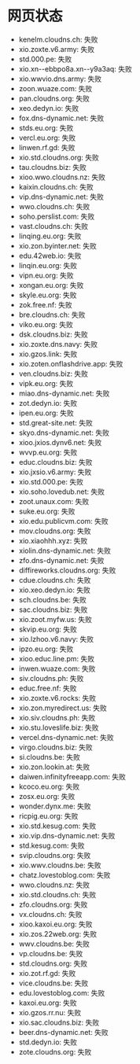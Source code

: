 # 网页状态
- kenelm.cloudns.ch: 失败
- xio.zoxte.v6.army: 失败
- std.000.pe: 失败
- xio.xn--ebbpo8a.xn--y9a3aq: 失败
- xio.wwvio.dns.army: 失败
- zoon.wuaze.com: 失败
- pan.cloudns.org: 失败
- xeo.dedyn.io: 失败
- fox.dns-dynamic.net: 失败
- stds.eu.org: 失败
- vercl.eu.org: 失败
- linwen.rf.gd: 失败
- xio.std.cloudns.org: 失败
- tau.cloudns.biz: 失败
- xioo.wwo.cloudns.nz: 失败
- kaixin.cloudns.ch: 失败
- vip.dns-dynamic.net: 失败
- wwo.cloudns.ch: 失败
- soho.perslist.com: 失败
- vast.cloudns.ch: 失败
- linqing.eu.org: 失败
- xio.zon.byinter.net: 失败
- edu.42web.io: 失败
- linqin.eu.org: 失败
- vipn.eu.org: 失败
- xongan.eu.org: 失败
- skyle.eu.org: 失败
- zok.free.nf: 失败
- bre.cloudns.ch: 失败
- viko.eu.org: 失败
- dsk.cloudns.biz: 失败
- xio.zoxte.dns.navy: 失败
- xio.gzos.link: 失败
- xio.zoten.onflashdrive.app: 失败
- ven.cloudns.biz: 失败
- vipk.eu.org: 失败
- miao.dns-dynamic.net: 失败
- zot.dedyn.io: 失败
- ipen.eu.org: 失败
- std.great-site.net: 失败
- skyo.dns-dynamic.net: 失败
- xioo.jxios.dynv6.net: 失败
- wvvp.eu.org: 失败
- educ.cloudns.biz: 失败
- xio.jxsio.v6.army: 失败
- xio.std.000.pe: 失败
- xio.soho.lovedub.net: 失败
- zoot.unaux.com: 失败
- suke.eu.org: 失败
- xio.edu.publicvm.com: 失败
- mov.cloudns.org: 失败
- xio.xiaohhh.xyz: 失败
- xiolin.dns-dynamic.net: 失败
- zfo.dns-dynamic.net: 失败
- diffireworks.cloudns.org: 失败
- cdue.cloudns.ch: 失败
- xio.xeo.dedyn.io: 失败
- sch.cloudns.be: 失败
- sac.cloudns.biz: 失败
- xio.zoot.myfw.us: 失败
- skvip.eu.org: 失败
- xio.lzhoo.v6.navy: 失败
- ipzo.eu.org: 失败
- xioo.educ.line.pm: 失败
- inwen.wuaze.com: 失败
- siv.cloudns.ph: 失败
- educ.free.nf: 失败
- xio.zoxte.v6.rocks: 失败
- xio.zon.myredirect.us: 失败
- xio.siv.cloudns.ph: 失败
- xio.stu.loveslife.biz: 失败
- vercel.dns-dynamic.net: 失败
- virgo.cloudns.biz: 失败
- si.cloudns.be: 失败
- xio.zon.lookin.at: 失败
- daiwen.infinityfreeapp.com: 失败
- kcoco.eu.org: 失败
- zosx.eu.org: 失败
- wonder.dynx.me: 失败
- ricpig.eu.org: 失败
- xio.std.kesug.com: 失败
- xio.vip.dns-dynamic.net: 失败
- std.kesug.com: 失败
- svip.cloudns.org: 失败
- xio.wwv.cloudns.be: 失败
- chatz.lovestoblog.com: 失败
- wwo.cloudns.nz: 失败
- xio.std.cloudns.ch: 失败
- zfo.cloudns.org: 失败
- vx.cloudns.ch: 失败
- xioo.kaxoi.eu.org: 失败
- xio.zos.22web.org: 失败
- wwv.cloudns.be: 失败
- vp.cloudns.be: 失败
- std.cloudns.org: 失败
- xio.zot.rf.gd: 失败
- vice.cloudns.be: 失败
- edu.lovestoblog.com: 失败
- kaxoi.eu.org: 失败
- xio.gzos.rr.nu: 失败
- xio.sac.cloudns.biz: 失败
- beer.dns-dynamic.net: 失败
- std.dedyn.io: 失败
- zote.cloudns.org: 失败
